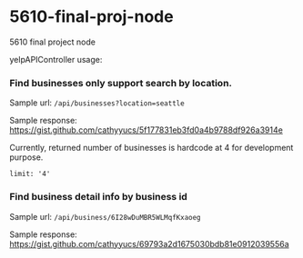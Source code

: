 # 5610-final-proj-node
5610 final project node

yelpAPIController usage:

### Find businesses only support search by location.

Sample url: `/api/businesses?location=seattle`

Sample response: https://gist.github.com/cathyyucs/5f177831eb3fd0a4b9788df926a3914e

Currently, returned number of businesses is hardcode at 4 for development purpose.

`limit: '4'`

### Find business detail info by business id

Sample url: `/api/business/6I28wDuMBR5WLMqfKxaoeg`

Sample response: https://gist.github.com/cathyyucs/69793a2d1675030bdb81e0912039556a
